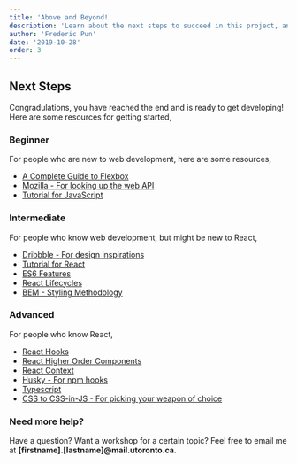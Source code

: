 ```yaml
---
title: 'Above and Beyond!'
description: 'Learn about the next steps to succeed in this project, and resources that would help you get there.'
author: 'Frederic Pun'
date: '2019-10-28'
order: 3
---
```


## Next Steps

Congradulations, you have reached the end and is ready to get developing! Here are some resources for getting started,

### Beginner

For people who are new to web development, here are some resources,

 - [A Complete Guide to Flexbox](https://css-tricks.com/snippets/css/a-guide-to-flexbox/)
 - [Mozilla \- For looking up the web API](https://developer.mozilla.org/en-US/docs/Learn)
 - [Tutorial for JavaScript](https://www.youtube.com/watch?v=hdI2bqOjy3c)

### Intermediate

For people who know web development, but might be new to React,

 - [Dribbble - For design inspirations](https://dribbble.com/)
 - [Tutorial for React](https://www.youtube.com/watch?v=sBws8MSXN7A)
 - [ES6 Features](http://es6-features.org/#Constants)
 - [React Lifecycles](https://reactjs.org/docs/state-and-lifecycle.html)
 - [BEM - Styling Methodology](http://getbem.com/introduction/)

### Advanced

For people who know React,

 - [React Hooks](https://reactjs.org/docs/hooks-intro.html)
 - [React Higher Order Components](https://reactjs.org/docs/higher-order-components.html)
 - [React Context](https://reactjs.org/docs/context.html)
 - [Husky - For npm hooks](https://github.com/typicode/husky)
 - [Typescript](https://www.typescriptlang.org/docs/handbook/typescript-in-5-minutes.html)
 - [CSS to CSS-in-JS - For picking your weapon of choice](https://medium.com/@perezpriego7/css-evolution-from-css-sass-bem-css-modules-to-styled-components-d4c1da3a659b)

### Need more help?

Have a question? Want a workshop for a certain topic? Feel free to email me at **[firstname].[lastname]@mail.utoronto.ca**.